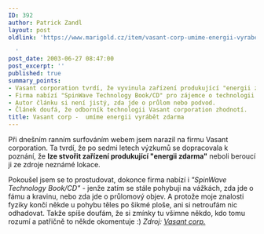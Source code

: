 ```yaml
---
ID: 392
author: Patrick Zandl
layout: post
oldlink: 'https://www.marigold.cz/item/vasant-corp-umime-energii-vyrabet-zdarma

  '
post_date: 2003-06-27 08:47:00
post_excerpt: ''
published: true
summary_points:
- Vasant corporation tvrdí, že vyvinula zařízení produkující "energii zdarma".
- Firma nabízí "SpinWave Technology Book/CD" pro zájemce o technologii.
- Autor článku si není jistý, zda jde o průlom nebo podvod.
- Článek doufá, že odborník technologii Vasant corporation zhodnotí.
title: Vasant corp -  umíme energii vyrábět zdarma
---
```


<p>
Při dnešním ranním surfováním webem jsem narazil na firmu Vasant corporation. Ta tvrdí, že po sedmi letech výzkumů se dopracovala k poznání, že <STRONG>lze stvořit zařízení produkující "energii zdarma"</STRONG> neboli beroucí ji ze zdroje neznámé lokace. </p>

<p>
Pokoušel jsem se to prostudovat, dokonce firma nabízí i <EM>"SpinWave Technology Book/CD"</EM> - jenže zatím se stále pohybuji na vážkách, zda jde o fámu a kravinu, nebo zda jde o průlomový objev.&#160;A protože moje znalosti fyziky končí někde u pohybu těles po šikmé ploše, ani si netroufám nic odhadovat. Takže spíše doufám, že si zmínky tu všimne někdo, kdo tomu rozumí a patřičně to někde okomentuje :) <EM>Zdroj: </EM><A href="http://www.vasantcorporation.com/" target=_blank><EM>Vasant corp.</EM></A></p>